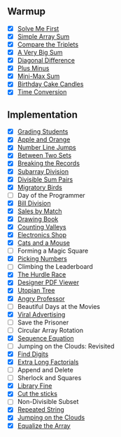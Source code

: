 ## Warmup

- [x] [Solve Me First](https://github.com/rdvnabay/hackerrank-algorithms/blob/master/Warmup/SolveMeFirst.cs)
- [x] [Simple Array Sum](https://github.com/rdvnabay/hackerrank-algorithms/blob/master/Warmup/SimpleArraySum.cs) 
- [x] [Compare the Triplets](https://github.com/rdvnabay/hackerrank-algorithms/blob/master/Warmup/CompareTheTriplets.cs)
- [x] [A Very Big Sum](https://github.com/rdvnabay/hackerrank-algorithms/blob/master/Warmup/AVeryBigSum.cs) 
- [x] [Diagonal Difference](https://github.com/rdvnabay/hackerrank-algorithms/blob/master/Warmup/DiagonalDifference.cs)
- [x] [Plus Minus](https://github.com/rdvnabay/hackerrank-algorithms/blob/master/Warmup/PlusMinus.cs)
- [x] [Mini-Max Sum](https://github.com/rdvnabay/hackerrank-algorithms/blob/master/Warmup/MiniMaxSum.cs)
- [x] [Birthday Cake Candles](https://github.com/rdvnabay/hackerrank-algorithms/blob/master/Warmup/BirthdayCakeCandles.cs)
- [x] [Time Conversion](https://github.com/rdvnabay/hackerrank-algorithms/blob/master/Warmup/TimeConversion.cs)

## Implementation

- [x] [Grading Students](https://github.com/rdvnabay/hackerrank-algorithms/blob/master/Implementation/GradingStudents.cs)     
- [x] [Apple and Orange](https://github.com/rdvnabay/hackerrank-algorithms/blob/master/Implementation/AppleAndOrange.cs)     
- [x] [Number Line Jumps](https://github.com/rdvnabay/hackerrank-algorithms/blob/master/Implementation/NumberLineJumps.cs)    
- [x] [Between Two Sets](https://github.com/rdvnabay/hackerrank-algorithms/blob/master/Implementation/BetweenTwoSets.cs)     
- [x] [Breaking the Records](https://github.com/rdvnabay/hackerrank-algorithms/blob/master/Implementation/BreakingTheRecords.cs) 
- [x] [Subarray Division](https://github.com/rdvnabay/hackerrank-algorithms/blob/master/Implementation/SubarrayDivision.cs)    
- [x] [Divisible Sum Pairs](https://github.com/rdvnabay/hackerrank-algorithms/blob/master/Implementation/DivisibleSumPairs.cs)  
- [x] [Migratory Birds](https://github.com/rdvnabay/hackerrank-algorithms/blob/master/Implementation/MigratoryBirds.cs)      
- [ ] Day of the Programmer
- [x] [Bill Division](https://github.com/rdvnabay/hackerrank-algorithms/blob/master/Implementation/BillDivision.cs)
- [x] [Sales by Match](https://github.com/rdvnabay/hackerrank-algorithms/blob/master/Implementation/SalesByMatch.cs)
- [x] [Drawing Book](https://github.com/rdvnabay/hackerrank-algorithms/blob/master/Implementation/DrawingBook.cs) 
- [x] [Counting Valleys](https://github.com/rdvnabay/hackerrank-algorithms/blob/master/Implementation/CountingValleys.cs)
- [x] [Electronics Shop](https://github.com/rdvnabay/hackerrank-algorithms/blob/master/Implementation/ElectronicsShop.cs)
- [x] [Cats and a Mouse](https://github.com/rdvnabay/hackerrank-algorithms/blob/master/Implementation/CatsAndAMouse.cs)
- [ ] Forming a Magic Square
- [x] [Picking Numbers](https://github.com/rdvnabay/hackerrank-algorithms/blob/master/Implementation/PickingNumbers.cs)
- [ ] Climbing the Leaderboard
- [x] [The Hurdle Race](https://github.com/rdvnabay/hackerrank-algorithms/blob/master/Implementation/TheHurdleRace.cs)
- [x] [Designer PDF Viewer](https://github.com/rdvnabay/hackerrank-algorithms/blob/master/Implementation/DesignerPDFViewer.cs)
- [x] [Utopian Tree](https://github.com/rdvnabay/hackerrank-algorithms/blob/master/Implementation/UtopianTree.cs)
- [x] [Angry Professor](https://github.com/rdvnabay/hackerrank-algorithms/blob/master/Implementation/AngryProfessor.cs)
- [ ] Beautiful Days at the Movies
- [x] [Viral Advertising](https://github.com/rdvnabay/hackerrank-algorithms/blob/master/Implementation/ViralAdvertising.cs)
- [ ] Save the Prisoner
- [ ] Circular Array Rotation
- [x] [Sequence Equation](https://github.com/rdvnabay/hackerrank-algorithms/blob/master/Implementation/SequenceEquation.cs)
- [ ] Jumping on the Clouds: Revisited
- [x] [Find Digits](https://github.com/rdvnabay/hackerrank-algorithms/blob/master/Implementation/FindDigits.cs)
- [x] [Extra Long Factorials](https://github.com/rdvnabay/hackerrank-algorithms/blob/master/Implementation/ExtraLongFactorials.cs)
- [ ] Append and Delete
- [ ] Sherlock and Squares
- [x] [Library Fine](https://github.com/rdvnabay/hackerrank-algorithms/blob/master/Implementation/LibraryFine.cs)
- [x] [Cut the sticks](https://github.com/rdvnabay/hackerrank-algorithms/blob/master/Implementation/CutTheSticks.cs)
- [ ] Non-Divisible Subset
- [x] [Repeated String](https://github.com/rdvnabay/hackerrank-algorithms/blob/master/Implementation/RepeatedString.cs)
- [x] [Jumping on the Clouds](https://github.com/rdvnabay/hackerrank-algorithms/blob/master/Implementation/JumpingOnTheClouds.cs)
- [x] [Equalize the Array](https://github.com/rdvnabay/hackerrank-algorithms/blob/master/Implementation/EqualizeTheArray.cs)
